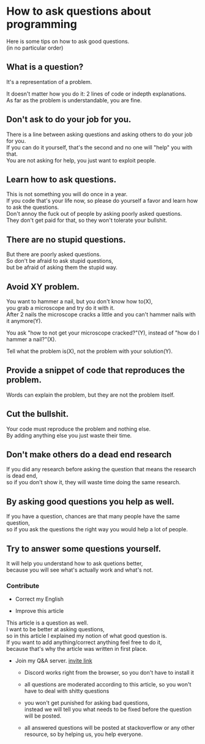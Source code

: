 # How to ask questions about programming

Here is some tips on how to ask good questions.  
(in no particular order)

## What is a question?

It's a representation of a problem.

It doesn't matter how you do it:
2 lines of code or indepth explanations.  
As far as the problem is understandable, you are fine.

## Don't ask to do your job for you.

There is a line between asking questions
and asking others to do your job for you.  
If you can do it yourself, that's the second and no one will "help" you with that.  
You are not asking for help, you just want to exploit people.

## Learn how to ask questions.

This is not something you will do once in a year.  
If you code that's your life now, so please do yourself a favor 
and learn how to ask the questions.  
Don't annoy the fuck out of people by asking poorly asked questions.  
They don't get paid for that, so they won't tolerate your bullshit.

## There are no stupid questions.

But there are poorly asked questions.  
So don't be afraid to ask stupid questions,  
but be afraid of asking them the stupid way.


## Avoid XY problem.

You want to hammer a nail, but you don't know how to(X),  
you grab a microscope and try do it with it.  
After 2 nails the microscope cracks a little and you can't hammer
nails with it anymore(Y).

You ask "how to not get your microscope cracked?"(Y),
instead of "how do I hammer a nail?"(X).

Tell what the problem is(X), not the problem with your solution(Y).

## Provide a snippet of code that reproduces the problem.

Words can explain the problem, but they are not the problem itself.

## Cut the bullshit.

Your code must reproduce the problem and nothing else.  
By adding anything else you just waste their time.


## Don't make others do a dead end research

If you did any research before asking the question
that means the research is dead end,  
so if you don't show it, 
they will waste time doing the same research.


## By asking good questions you help as well.

If you have a question, chances are that many people have the same question,  
so if you ask the questions the right way you would help a lot of people.


## Try to answer some questions yourself.

It will help you understand how to ask quetions better,  
because you will see what's actually work and what's not.

### Contribute

* Correct my English

* Improve this article

This article is a question as well.  
I want to be better at asking questions,  
so in this article I explained my notion of what good question is.  
If you want to add anything/correct anything feel free to do it,  
because that's why the article was written in first place.

* Join my Q&A server.
[invite link](https://discord.gg/7yCeRbr)

  * Discord works right from the browser, so you don't have to install it

  * all questions are moderated according to this article,
  so you won't have to deal with shitty questions

  * you won't get punished for asking bad questions,  
  instead we will tell you what needs to be fixed before the question will be posted.

  * all answered questions will be posted at stackoverflow or any other resource,
  so by helping us, you help everyone.